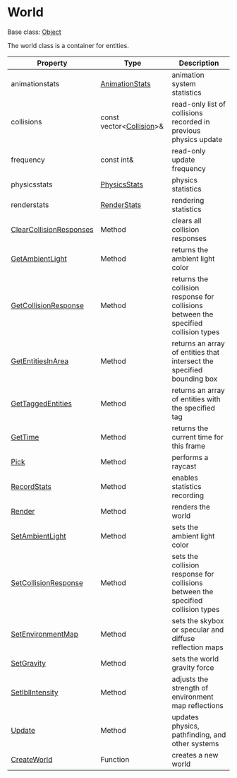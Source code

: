 # World

Base class: [Object](Object.md)

The world class is a container for entities.

| Property | Type | Description |
|---|---|---|
| animationstats     | [AnimationStats](AnimationStats.md)    | animation system statistics                                                  |
| collisions | const vector<[Collision](Collision.md)\>& | read-only list of collisions recorded in previous physics update |
| frequency | const int& | read-only update frequency |
| physicsstats | [PhysicsStats](PhysicsStats.md) | physics statistics |
| renderstats | [RenderStats](RenderStats.md) | rendering statistics |
| [ClearCollisionResponses](World_ClearCollisionResponses.md) | Method | clears all collision responses |
| [GetAmbientLight](World_GetAmbientLight.md) | Method | returns the ambient light color |
| [GetCollisionResponse](World_GetCollisionResponse.md) | Method | returns the collision response for collisions between the specified collision types |
| [GetEntitiesInArea](World_GetEntitiesInArea.md) | Method | returns an array of entities that intersect the specified bounding box |
| [GetTaggedEntities](World_GetTaggedEntities.md) | Method | returns an array of entities with the specified tag |
| [GetTime](World_GetTime.md)           | Method                          | returns the current time for this frame             |
| [Pick](World_Pick.md) | Method | performs a raycast |
| [RecordStats](World_RecordStats.md) | Method | enables statistics recording |
| [Render](World_Render.md) | Method | renders the world |
| [SetAmbientLight](World_SetAmbientLight.md) | Method | sets the ambient light color |
| [SetCollisionResponse](World_SetCollisionResponse.md) | Method | sets the collision response for collisions between the specified collision types |
| [SetEnvironmentMap](World_SetEnvironmentMap.md) | Method | sets the skybox or specular and diffuse reflection maps |
| [SetGravity](World_SetGravity.md) | Method | sets the world gravity force |
| [SetIblIntensity](World_SetIblIntensity.md) | Method | adjusts the strength of environment map reflections |
| [Update](World_Update.md) | Method | updates physics, pathfinding, and other systems |
| [CreateWorld](CreateWorld.md) | Function | creates a new world |
